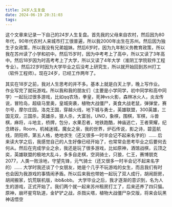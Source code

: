 ```yaml
---
title: 24岁人生复盘
date: 2024-06-19 20:31:03
tags:
---
```


这个文章来记录一下自己的24岁人生复盘。首先我的父母来自农村，然后因为80年代，90年代农村人来城市打工很普遍，所以我2000年出生在苏州。然后因为独生子女政策，所以我没有兄弟姐妹。然后6岁时，因为九年制义务教育政策，所以我在苏州读了小学和初中。然后15岁时，因为中考考上了高中，所以又读了3年高中。然后18岁因为时高考考上了大学，所以又读了4年大学（淮阴工学院软件工程专业）。然后22岁时因为大学毕业之后没考上研究生，所以就开始回到苏州打工（软件工程师）。现在24岁，已经工作两年了。

其实在18岁之前，我对人生思考的并不多。基本上就是白天上学，晚上写作业。作业写完了就玩游戏。所以我和我的朋友们（主要是小学同学，初中同学和高中同学）一起玩过很多游戏，比如qq农场，拳皇，死神vs火影，森林冰火人，炎龙传说，冒险岛，超级马里奥，皇城突袭，植物大战僵尸，美食大战老鼠，弹弹堂，赛尔号，摩尔庄园，洛克王国，穿越火线，地下城与勇士，英雄联盟，300英雄，三国无双，三国杀，英雄杀，狼人杀，大富翁，UNO，象棋，围棋，军棋，斗兽棋，麻将，斗地主，桥牌，包分，水果忍者，地铁跑酷，神庙逃亡，王者荣耀，纪念碑谷，Room，机械迷城，魔女之泉，我的世界，炉石传说，影之诗，碧蓝航线，阴阳师，第五人格，绝地求生（还又很多一时半会记不起来名字的）……
后来读大学之后，我感觉自己的人生好像已经开始了，也常常会思考毕业之后要何去何从。然后在完成学业之余，我还是玩了很多游戏，比如原神，酒馆战棋，云顶之奕，英雄联盟的极地大乱斗，多多自走棋，空洞骑士，只狼，仁王，赛博朋克2077，人类一败涂地，守望先锋，元气骑士（还又很多一时半会记不起来名字的）……
大学时我还谈了个女朋友，她是个几乎不玩游戏的女生，而且我们有时也会因为我游戏的事情闹矛盾。所以后来我也带她一起玩了双人成行，胡闹厨房，胡闹搬家，饥荒联机版，ibb&obb。
大学毕业之后，我才逐渐的意识到，名为人生的游戏，正式开始了。我们两个就一起来苏州租房打工了，后来还养了四只猫。
原神，崩坏星穹轨道，金铲铲之战，杀戮尖塔，植物大战僵尸杂交版，将来会玩黑神话悟空